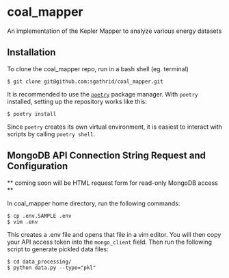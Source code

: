# coal_mapper
An implementation of the Kepler Mapper to analyze various energy datasets



## Installation

To clone the coal_mapper repo, run in a bash shell (eg. terminal)

```
$ git clone git@github.com:sgathrid/coal_mapper.git
```

It is recommended to use the [`poetry`](https://python-poetry.org) package
manager. With `poetry` installed, setting up the repository works like
this:

```
$ poetry install
```

Since `poetry` creates its own virtual environment, it is easiest to
interact with scripts by calling `poetry shell`.


## MongoDB API Connection String Request and Configuration

** coming soon will be HTML request form for read-only MongoDB access **

In coal_mapper home directory, run the following commands:

```
$ cp .env.SAMPLE .env
$ vim .env
```
This creates a .env file and opens that file in a vim editor. You will then copy your API access token into the `mongo_client` field.
Then run the following script to generate pickled data files:

```
$ cd data_processing/ 
$ python data.py --type="pkl"
```

